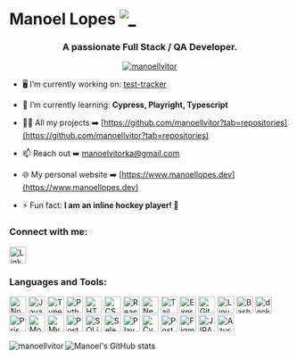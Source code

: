 <h1 align="left">Manoel Lopes <a href="https://manoellopes.dev" target="_blank"><img src="https://readme-typing-svg.herokuapp.com?font=Fira+Code&size=40&duration=1000&color=D2D4D8&random=false&width=25&height=13&lines=_" alt="_" /></a> </h1> 


<h3 align="center">A passionate Full Stack / QA Developer.</h3>

<p align="center"><a href="https://github.com/manoellvitor"><img src="https://github-profile-trophy.vercel.app/?username=manoellvitor&row=1&theme=dracula" alt="manoellvitor" /></a></p>

- 🖥️ I’m currently working on: [test-tracker](https://github.com/manoellvitor/test-tracker)

- 🌱 I’m currently learning: **Cypress, Playright, Typescript**

- 👨‍💻 All my projects ➡️ [https://github.com/manoellvitor?tab=repositories](https://github.com/manoellvitor?tab=repositories)

- 📫 Reach out ➡️ manoelvitorka@gmail.com

- 🌐 My personal website ➡️ [https://www.manoellopes.dev](https://www.manoellopes.dev)

- ⚡ Fun fact: **I am an inline hockey player! :ice_hockey:**

<h3 align="left">Connect with me:</h3>
<p align="left">
<a href="https://linkedin.com/in/manoellvitor" title="LinkedIn"><img src="https://github.com/get-icon/geticon/raw/master/icons/linkedin-icon.svg" alt="LinkedIn" width="30px" height="30px"></a>
</p>

<h3 align="left">Languages and Tools:</h3>
<p align="left"> 
<a href="https://nodejs.org/" title="Node.js"><img src="https://github.com/get-icon/geticon/raw/master/icons/nodejs-icon.svg" alt="Node.js" width="30px" height="30px"></a>
<a href="https://developer.mozilla.org/en-US/docs/Web/JavaScript" title="JavaScript"><img src="https://github.com/get-icon/geticon/raw/master/icons/javascript.svg" alt="JavaScript" width="30px" height="30px"></a>
<a href="https://www.typescriptlang.org/" title="Typescript"><img src="https://github.com/get-icon/geticon/raw/master/icons/typescript-icon.svg" alt="Typescript" width="30px" height="30px"></a>
<a href="https://www.python.org/" title="Python"><img src="https://github.com/get-icon/geticon/raw/master/icons/python.svg" alt="Python" width="30px" height="30px"></a>
<a href="https://www.w3.org/TR/html5/" title="HTML5"><img src="https://github.com/get-icon/geticon/raw/master/icons/html-5.svg" alt="HTML5" width="30px" height="30px"></a>
<a href="https://www.w3.org/TR/CSS/" title="CSS3"><img src="https://github.com/get-icon/geticon/raw/master/icons/css-3.svg" alt="CSS3" width="30px" height="30px"></a>
<a href="https://reactjs.org/" title="React"><img src="https://github.com/get-icon/geticon/raw/master/icons/react.svg" alt="React" width="30px" height="30px"></a>
<a href="https://nextjs.org/" title="Next.js"><img src="https://github.com/get-icon/geticon/raw/master/icons/nextjs-icon.svg" alt="Next.js" width="30px" height="30px"></a>
<a href="https://tailwindcss.com/" title="Tailwind CSS"><img src="https://github.com/get-icon/geticon/raw/master/icons/tailwindcss-icon.svg" alt="Tailwind CSS" width="30px" height="30px"></a>
<a href="https://expressjs.com/" title="Express"><img src="https://github.com/get-icon/geticon/raw/master/icons/express.svg" alt="Express" width="30px" height="30px"></a>
<a href="https://git-scm.com/" title="Git"><img src="https://github.com/get-icon/geticon/raw/master/icons/git-icon.svg" alt="Git" width="30px" height="30px"></a>
<a href="https://www.linuxfoundation.org/" title="Linux"><img src="https://github.com/get-icon/geticon/raw/master/icons/linux-tux.svg" alt="Linux" width="30px" height="30px"></a>
<a href="https://www.gnu.org/software/bash/" title="Bash"><img src="https://github.com/get-icon/geticon/raw/master/icons/bash.svg" alt="Bash" width="30px" height="30px"></a>
<a href="https://www.docker.com/" title="docker"><img src="https://github.com/get-icon/geticon/raw/master/icons/docker-icon.svg" alt="docker" width="30px" height="30px"></a>
<a href="https://www.prisma.io/" title="Prisma"><img src="https://github.com/get-icon/geticon/raw/master/icons/prisma.svg" alt="Prisma" width="30px" height="30px"></a>
<a href="https://www.mongodb.org/" title="MongoDB"><img src="https://github.com/get-icon/geticon/raw/master/icons/mongodb-icon.svg" alt="MongoDB" width="30px" height="30px"></a>
<a href="https://dev.mysql.com/" title="MySQL"><img src="https://github.com/get-icon/geticon/raw/master/icons/mysql.svg" alt="MySQL" width="30px" height="30px"></a>
<a href="https://www.postgresql.org/" title="PostgreSQL"><img src="https://github.com/get-icon/geticon/raw/master/icons/postgresql.svg" alt="PostgreSQL" width="30px" height="30px"></a>
<a href="https://www.sqlite.org/" title="SQLite"><img src="https://github.com/get-icon/geticon/raw/master/icons/sqlite.svg" alt="SQLite" width="30px" height="30px"></a>
<a href="https://www.seleniumhq.org/" title="Selenium"><img src="https://github.com/get-icon/geticon/raw/master/icons/selenium.svg" alt="Selenium" width="30px" height="30px"></a>
<a href="https://playwright.dev/" title="Playwright"><img src="https://playwright.dev/img/playwright-logo.svg" alt="Playwright" width="30px" height="30px"></a>
<a href="https://www.cypress.io/" title="Cypress"><img src="https://github.com/get-icon/geticon/raw/master/icons/cypress.svg" alt="Cypress" width="30px" height="30px"></a>
<a href="https://www.getpostman.com/" title="Postman"><img src="https://github.com/get-icon/geticon/raw/master/icons/postman.svg" alt="Postman" width="30px" height="30px"></a>
<a href="https://www.figma.com/" title="Figma"><img src="https://github.com/get-icon/geticon/raw/master/icons/figma.svg" alt="Figma" width="30px" height="30px"></a>
<a href="https://www.atlassian.com/software/jira" title="JIRA"><img src="https://github.com/get-icon/geticon/raw/master/icons/jira.svg" alt="JIRA" width="30px" height="30px"></a>
<a href="https://azure.microsoft.com/en-us/products/devops" title="Azure DevOps"><img src="https://github.com/get-icon/geticon/blob/master/icons/azure.svg" alt="Azure DevOps" width="30px" height="30px"></a>


</p>

<p><img align="left" src="https://github-readme-stats.vercel.app/api/top-langs?username=manoellvitor&layout=compact&theme=dracula&show_icons=true&locale=en" alt="manoellvitor" /></p>

![Manoel's GitHub stats](https://github-readme-stats.vercel.app/api?username=manoellvitor&theme=dracula&show_icons=true&hide=issues)

